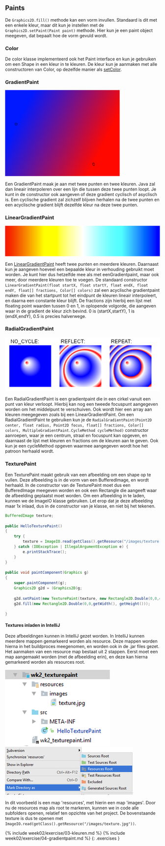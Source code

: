 ## Paints

De ```Graphics2D.fill()``` methode kan een vorm invullen. Standaard is dit met een enkele kleur, maar dit kun je instellen met de ```Graphics2D.setPaint(Paint paint)``` methode. Hier kun je een paint object meegeven, dat bepaalt hoe de vorm gevuld wordt.

### Color

De color klasse implementeerd ook het Paint interface en kun je gebruiken om een Shape in een kleur in te kleuren. De kleur kun je aanmaken met alle constructoren van Color, op dezelfde manier als [setColor](week1#Kleuren).

### GradientPaint

![Gradientpaint](images/week02/gradientpaint.png)

Een GradientPaint maak je aan met twee punten en twee kleuren. Java zal dan lineair interpoleren over een lijn die tussen deze twee punten loopt. Je kunt in de constructor ook aangeven of deze gradient cyclisch of asyclisch is. Een cyclische gradient zal zichzelf blijven herhalen na de twee punten en een acyclische gradient blijft dezelfde kleur na deze twee punten.

### LinearGradientPaint

![LinearGradientPaint](images/week02/lineargradientpaint.png)

Een [LinearGradientPaint](https://docs.oracle.com/javase/7/docs/api/java/awt/LinearGradientPaint.html) heeft twee punten en meerdere kleuren. Daarnaast kun je aangeven hoeveel een bepaalde kleur in verhouding gebruikt moet worden. Je kunt hier dus hetzelfde mee als met eenGradientpaint, maar ook meer, door meerdere kleuren toe te voegen. De standaard constructor ```LinearGradientPaint(float startX, float startY, float endX, float endY, float[] fractions, Color[] colors)``` zal een acyclische gradientpaint maken die van het startpunt tot het eindpunt de kleuren lineair interpoleert, en daarna een constante kleur blijft. De fractions zijn hierbij een lijst met floating point waarden tussen 0 en 1, in oplopende volgorde, die aangeven waar in de gradient de kleur zich bevind. 0 is (startX,startY), 1 is (endX,endY), 0.5 is precies halverwege.

### RadialGradientPaint

![RadialGradientPaint](images/week02/radialgradientpaint.png)

Een RadialGradientPaint is een gradientpaint die in een cirkel vanuit een punt van kleur verloopt. Hierbij kan nog een tweede focuspunt aangegeven worden om het middelpunt te verschuiven. Ook wordt hier een array aan kleuren meegegeven zoals bij een LinearGradientPaint.
Om een RadialGradientPaint te gebruiken kun je de ```RadialGradientPaint(Point2D center, float radius, Point2D focus, float[] fractions, Color[] colors, MultipleGradientPaint.CycleMethod cycleMethod)``` constructor aanroepen, waar je een centrum, straal en focuspunt kan opgeven, en daarnaast de lijst met kleuren en fractions om de kleuren aan te geven. Ook kun je een cycleMethod opgeven waarmee aangegeven wordt hoe het patroon herhaald wordt.

### TexturePaint

Een TexturePaint maakt gebruik van een afbeelding om een shape op te vullen. Deze afbeelding is in de vorm van een BufferedImage, en wordt herhaald. In de constructor van de TexturePaint moet dus een BufferedImage meegeven worden en ook een Rectangle die aangeeft waar de afbeelding geplaatst moet worden. Om een afbeelding in te laden, kunnen we de ImageIO klasse gebruiken. Let erop dat je deze afbeelding maar 1x inlaad, dus in de constructor van je klasse, en niet bij het tekenen.

```java
BufferedImage texture;

public HelloTexturePaint()
{
    try {
        texture = ImageIO.read(getClass().getResource("/images/texture.jpg"));
    } catch (IOException | IllegalArgumentException e) {
        e.printStackTrace();
    }
}

public void paintComponent(Graphics g)
{
    super.paintComponent(g);
    Graphics2D g2d = (Graphics2D)g;

    g2d.setPaint(new TexturePaint(texture, new Rectangle2D.Double(0,0,400,400)));
    g2d.fill(new Rectangle2D.Double(0,0,getWidth(), getHeight()));

}
```

#### Textures inladen in IntelliJ

Deze afbeeldingen kunnen in IntelliJ gezet worden. In IntelliJ kunnen meerdere mappen gemarkeerd worden als resource. Deze mappen worden hierna in het buildproces meegenomen, en worden ook in de .jar files gezet. Het aanmaken van een resource map bestaat uit 2 stappen. Eerst moet een map aangemaakt worden (met de afbeelding erin), en deze kan hierna gemarkeerd worden als resources root.

![IntelliJ](images/week02/intellij_1.png)
![IntelliJ](images/week02/intellij_2.png)

In dit voorbeeld is een map 'resources', met hierin een map 'images'. Door nu de resources map als root te markeren, kunnen we in code alle subfolders openen, relatief ten opzichte van het project. De bovenstaande texture is dus te openen met ```ImageIO.read(getClass().getResource("/images/texture.jpg"))```.


{% include week02/exercise/03-kleuren.md %}
{% include week02/exercise/04-gradientpaint.md %}
{: .exercises }

